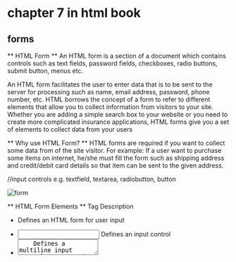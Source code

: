 # chapter 7 in html book
## forms 

** HTML Form **
An HTML form is a section of a document which contains controls such as text fields, password fields, checkboxes, radio buttons, submit button, menus etc.

An HTML form facilitates the user to enter data that is to be sent to the server for processing such as name, email address, password, phone number, etc. 
HTML borrows the concept of a form to refer to different 
elements that allow you to collect information from visitors to 
your site.
Whether you are adding a simple search box to your website or 
you need to create more complicated insurance applications, 
HTML forms give you a set of elements to collect data from 
your users

** Why use HTML Form? **
HTML forms are required if you want to collect some data from of the site visitor.
For example: If a user want to purchase some items on internet, he/she must fill the form such as shipping address and credit/debit card details so that item can be sent to the given address.
<form action="server url" method="get|post">  
  //input controls e.g. textfield, textarea, radiobutton, button  
</form>

![form](https://www.seoclerk.com/pics/433240-1e1xvh1456640064.png)

** HTML Form Elements **
Tag	Description
- <form>	Defines an HTML form for user input
- <input>	Defines an input control
- <textarea>	Defines a multiline input control (text area)
- <label>	Defines a label for an <input> element
- <fieldset>	Groups related elements in a form
- <legend>	Defines a caption for a <fieldset> element
- <select>	Defines a drop-down list
- <optgroup>	Defines a group of related options in a drop-down list
- <option>	Defines an option in a drop-down list
- <button>	Defines a clickable button
- <datalist>	Specifies a list of pre-defined options for input controls
- <output>	Defines the result of a calculation
![image](https://www.htmlgoodies.com/img/2010/06/HTML-Forms-From-Basics-to-Style-Layouts-Figure2.gif)



# chapter 14 
# Lists, Tables and forms

** The three basic elements that make up the table **
- table: the scope of the table, the outer frame; used to define the  table. The other elements of the table are contained in the table tag.
- tr: the row of the table.
- td: Column (cell) of the table.

th element: add a header row to the table. The th element is used to define the header cell of the table. It is a child element of the tr element and must be placed in the tr tag. The content of the tr element will automatically be center aligned and bold text.

** Table properties **

- border table line
- bordercolor The color of the table line
- cellspacing: margins. The distance between cells.
- cellpadding: padding. The property is used to set the table cell fill (distance from content to border).
- width The width of the table
- height The height of the table
- align: horizontal alignment: left: left alignment; center: center - - alignment; right: right alignment
- background: The property is used to set the background image of the table. You can repeat the form as many times as you like, but don’t use the extra parts.
- bgcolor: set the background color of the table
- td attribute: valign: vertical alignment top: top alignment; middle: center alignment; bottom: bottom alignment

<!DOCTYPE html>
<html>
	<head>
		<meta charset="UTF-8">
		<title>form</title>
	</head>
	<body>
		<table border="20" cellspacing="50" cellpadding="50">
			<tr>
				<td>Cell</td>
				<td>Cell</td>
			</tr>
			<tr>
				<td>Cell</td>
				<td>Cell</td>
			</tr>
		</table>
	</body>
</html>
List
The container is loaded with a structure, a form of text or graphics in a consistent style, called a list.

Unordered list
The unordered list consists of ul tags and li tags. Use the ul tag as the declaration of the unordered list and use the li tag as the start of each list item. Follow W3C standards,ul tags can only nest li tags，Any tag can be nested in li tag。

Shortcut key: Enter an unordered list of 9 columns:ul>li*9 Tab key

<ul>
	<li>Item 1</li>
	<li>Item 2</li>
	<li>Item 3</li>
</ul>

![img](https://software-solutions-online.com/wp-content/uploads/2014/07/database1.png)

# chapter 6 in java book 
## event 
Events are the browser's way of indicating when 
something has happened (such as when a page has 
finished loading or a button has been clicked). 
Binding is the process of stating which event you are 
waiting to happen, and which element you are waiting 
for that event to happen upon. 
When an event occurs on an element, it can trigger a 
JavaScript function. When this function then changes 
the web page in some way, it feels interactive because 
it has responded to the user. 
You can use event delegation to monitor for events 
that happen on all of the children of an element. 
The most commonly used events are W3C DOM 
events, although there are others in the HTMLS 
specification as well as browser-specific events. 

Event         	Description
- onchange	    An HTML element has been changed
- onclick	    The user clicks an HTML element
- onmouseover	The user moves the mouse over an HTML element
- onmouseout	The user moves the mouse away from an HTML element
- onkeydown	    The user pushes a keyboard key
- onload       	The browser has finished loading the page
![event](https://data-flair.training/blogs/wp-content/uploads/sites/2/2019/07/JavaScript-Event-Types.jpg)
